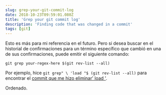 ```yaml
---
slug: grep-your-git-commit-log
date: 2018-10-23T09:59:01.080Z
title: 'Grep your git commit log'
description: 'Finding code that was changed in a commit'
tags: [git]
---
```



Esto es más para mi referencia en el futuro. Pero si desea buscar en el historial de confirmaciones para un término específico que cambió en una de sus confirmaciones, puede emitir el siguiente comando:


```
git grep your-regex-here $(git rev-list --all)
```


Por ejemplo, hice `git grep" \ 'load "$ (git rev-list --all)` para encontrar el [commit que me hizo eliminar' load '](/performance-and-resiliencestress-testing-third-parties-by-css-wizardry/).

Ordenado.
